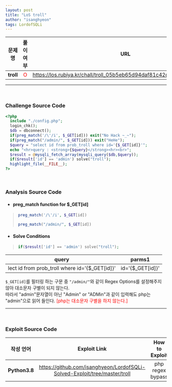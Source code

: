 ```yaml
---
layout: post
title: "LoS troll"
author: "isanghyeon"
tags: LordofSQLi
---
```


|문제 명|풀이 여부|URL|
|:------:|:---:|:-----:|
| **troll** | <span style="color:red">O</span> | https://los.rubiya.kr/chall/troll_05b5eb65d94daf81c42dd44136cb0063.php |

<hr/><br>

### Challenge Source Code
```php
<?php  
  include "./config.php"; 
  login_chk(); 
  $db = dbconnect(); 
  if(preg_match('/\'/i', $_GET[id])) exit("No Hack ~_~");
  if(preg_match("/admin/", $_GET[id])) exit("HeHe");
  $query = "select id from prob_troll where id='{$_GET[id]}'";
  echo "<hr>query : <strong>{$query}</strong><hr><br>";
  $result = @mysqli_fetch_array(mysqli_query($db,$query));
  if($result['id'] == 'admin') solve("troll");
  highlight_file(__FILE__);
?>
```

<br>

### Analysis Source Code
- #### preg_match function for $_GET[id]
> ```php 
> preg_match('/\'/i', $_GET[id])
> ```
> ```php
> preg_match("/admin/", $_GET[id])
> ```
- #### Solve Conditions
> ```php
> if($result['id'] == 'admin') solve("troll");
> ```

|query|parms1|
|:--:|:--:|
|lect id from prob_troll where id='{$_GET[id]}'|id='{$_GET[id]}'|

``` $_GET[id] ```를 필터링 하는 구문 중 ``` "/admin/" ```와 같이 Regex Options를 설정해주지 않아 대소문자 구별이 되지 않는다.  
따라서 "admin"문자열이 아닌 "Admin" or "ADMin"과 같이 입력해도 php는 "admin"으로 읽어 들인다. <span style="color:red"> [php는 대소문자 구별을 하지 않는다.] </span>


<hr/>
<br>

### Exploit Source Code
|작성 언어|Exploit Link|How to Exploit|
|:------:|:---:|:--:|
| **Python3.8** | https://github.com/isanghyeon/LordofSQLi-Solved-Exploit/tree/master/troll | php regex bypass |